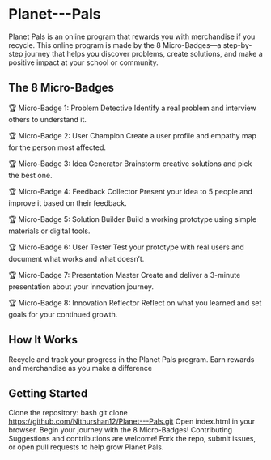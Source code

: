 # Planet---Pals

Planet Pals is an online program that rewards you with merchandise if you recycle. This online program is made by the 8 Micro-Badges—a step-by-step journey that helps you discover problems, create solutions, and make a positive impact at your school or community.

The 8 Micro-Badges
------------------
🏆 Micro-Badge 1: Problem Detective
Identify a real problem and interview others to understand it.

🏆 Micro-Badge 2: User Champion
Create a user profile and empathy map for the person most affected.

🏆 Micro-Badge 3: Idea Generator
Brainstorm creative solutions and pick the best one.

🏆 Micro-Badge 4: Feedback Collector
Present your idea to 5 people and improve it based on their feedback.

🏆 Micro-Badge 5: Solution Builder
Build a working prototype using simple materials or digital tools.

🏆 Micro-Badge 6: User Tester
Test your prototype with real users and document what works and what doesn’t.

🏆 Micro-Badge 7: Presentation Master
Create and deliver a 3-minute presentation about your innovation journey.

🏆 Micro-Badge 8: Innovation Reflector
Reflect on what you learned and set goals for your continued growth.

How It Works
------------
Recycle and track your progress in the Planet Pals program.
Earn rewards and merchandise as you make a difference

Getting Started
---------------
Clone the repository:
bash
git clone https://github.com/Nithurshan12/Planet---Pals.git
Open index.html in your browser.
Begin your journey with the 8 Micro-Badges!
Contributing
Suggestions and contributions are welcome! Fork the repo, submit issues, or open pull requests to help grow Planet Pals.

